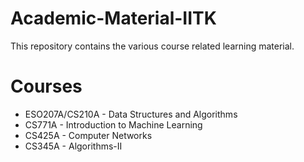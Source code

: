 # Academic-Material-IITK
This repository contains the various course related learning material.

# Courses
* ESO207A/CS210A - Data Structures and Algorithms
* CS771A - Introduction to Machine Learning
* CS425A - Computer Networks
* CS345A - Algorithms-II